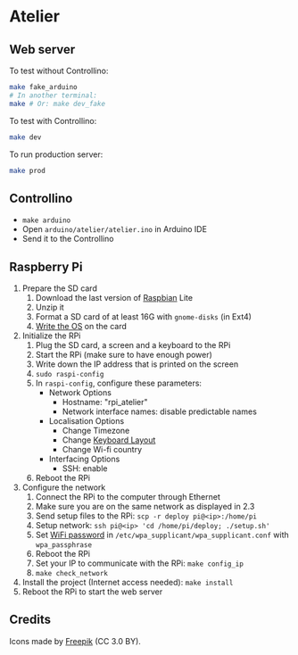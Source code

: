 # Atelier

## Web server

To test without Controllino:

```bash
make fake_arduino
# In another terminal:
make # Or: make dev_fake
```

To test with Controllino:

```bash
make dev
```

To run production server:

```bash
make prod
```

## Controllino

* `make arduino`
* Open `arduino/atelier/atelier.ino` in Arduino IDE
* Send it to the Controllino

## Raspberry Pi

1. Prepare the SD card
    1. Download the last version of [Raspbian](https://www.raspberrypi.org/downloads/raspbian/) Lite
    2. Unzip it
    3. Format a SD card of at least 16G with `gnome-disks` (in Ext4)
    4. [Write the OS](https://www.raspberrypi.org/documentation/installation/installing-images/linux.md) on the card
2. Initialize the RPi
    1. Plug the SD card, a screen and a keyboard to the RPi
    2. Start the RPi (make sure to have enough power)
    3. Write down the IP address that is printed on the screen
    4. `sudo raspi-config`
    5. In `raspi-config`, configure these parameters:
        * Network Options
            * Hostname: "rpi_atelier"
            * Network interface names: disable predictable names
        * Localisation Options
            * Change Timezone
            * Change [Keyboard Layout](http://www.soft-alternative.com/raspberry-pi-configurer-clavier-francais-raspbian.php)
            * Change Wi-fi country
        * Interfacing Options
            * SSH: enable
    6. Reboot the RPi
3. Configure the network
    1. Connect the RPi to the computer through Ethernet
    2. Make sure you are on the same network as displayed in 2.3
    3. Send setup files to the RPi: `scp -r deploy pi@<ip>:/home/pi`
    4. Setup network: `ssh pi@<ip> 'cd /home/pi/deploy; ./setup.sh'`
    5. Set [WiFi password](https://www.raspberrypi.org/documentation/configuration/wireless/wireless-cli.md) in `/etc/wpa_supplicant/wpa_supplicant.conf` with `wpa_passphrase`
    6. Reboot the RPi
    7. Set your IP to communicate with the RPi: `make config_ip`
    8. `make check_network`
4. Install the project (Internet access needed): `make install`
5. Reboot the RPi to start the web server

## Credits

Icons made by [Freepik](https://www.freepik.com/") (CC 3.0 BY).
